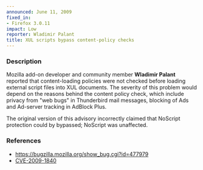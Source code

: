 ```yaml
---
announced: June 11, 2009
fixed_in:
- Firefox 3.0.11
impact: Low
reporter: Wladimir Palant
title: XUL scripts bypass content-policy checks
---
```


<h3>Description</h3>

<p>Mozilla add-on developer and community member <strong>Wladimir
Palant</strong> reported that content-loading policies were not
checked before loading external script files into XUL documents.
The severity of this problem would depend on the reasons behind the
content policy check, which include privacy from "web bugs" in
Thunderbird mail messages, blocking of Ads and Ad-server tracking
in AdBlock Plus.</p>

<p class="note">The original version of this advisory incorrectly claimed
that NoScript protection could by bypassed; NoScript was unaffected.</p>


<h3>References</h3>

<ul>
  <li><a href="https://bugzilla.mozilla.org/show_bug.cgi?id=477979">https://bugzilla.mozilla.org/show_bug.cgi?id=477979</a></li>
  <li><a class="ex-ref" href="http://cve.mitre.org/cgi-bin/cvename.cgi?name=CVE-2009-1840">CVE-2009-1840</a></li>
</ul>




